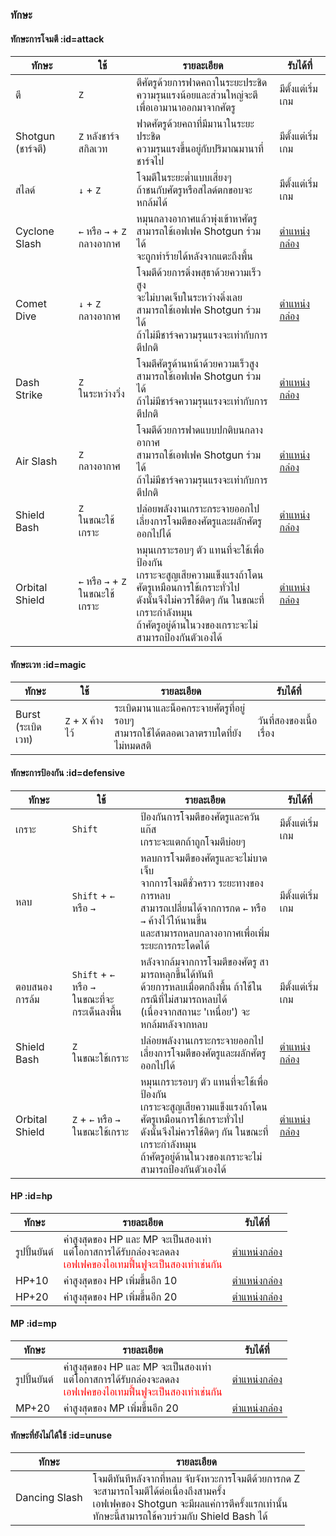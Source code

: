 <h3>ทักษะ</h3>

<!-- このマークを使用しページ内のURLをリダイレクト可能 -->
[ตำแหน่งกล่อง]: wiki/ja/map/chest_locations

#### ทักษะการโจมตี :id=attack

| ทักษะ | ใช้ | รายละเอียด | รับได้ที่ |
| --- | --- | --- | --- |
| ตี | `Z` | ตีศัตรูด้วยการฟาดคถาในระยะประชิด<br>ความรุนแรงน้อยและส่วนใหญ่จะตี<br>เพื่อเอามานาออกมาจากศัตรู | มีตั้งแต่เริ่มเกม |
| Shotgun<br>(ชาร์จตี) | `Z` หลังชาร์จสกิลเวท | ฟาดศัตรูด้วยคถาที่มีมานาในระยะประชิด<br>ความรุนแรงขึ้นอยู่กับปริมาณมานาที่ชาร์จไป | มีตั้งแต่เริ่มเกม |
| สไลด์ | `↓` + `Z` | โจมตีในระยะต่ำแบบเสี่ยงๆ<br>ถ้าชนกับศัตรูหรือสไลด์ตกขอบจะหกล้มได้ | มีตั้งแต่เริ่มเกม |
| Cyclone Slash	| `←` หรือ `→` + `Z`<br>กลางอากาศ | หมุนกลางอากาศแล้วพุ่งเข้าหาศัตรู<br>สามารถใช้เอฟเฟค Shotgun ร่วมได้<br>จะถูกทำร้ายได้หลังจากแตะถึงพื้น | [ตำแหน่งกล่อง] |
| Comet Dive | `↓` + `Z`<br>กลางอากาศ | โจมตีด้วยการดิ่งพสุธาด้วยความเร็วสูง<br>จะไม่บาดเจ็บในระหว่างดิ่งเลย<br>สามารถใช้เอฟเฟค Shotgun ร่วมได้<br>ถ้าไม่มีชาร์จความรุนแรงจะเท่ากับการตีปกติ | [ตำแหน่งกล่อง] |
| Dash Strike | `Z`<br>ในระหว่างวิ่ง | โจมตีศัตรูด้านหน้าด้วยความเร็วสูง<br>สามารถใช้เอฟเฟค Shotgun ร่วมได้<br>ถ้าไม่มีชาร์จความรุนแรงจะเท่ากับการตีปกติ | [ตำแหน่งกล่อง] |
| Air Slash	| `Z`<br>กลางอากาศ | โจมตีด้วยการฟาดแบบปกติบนกลางอากาศ<br>สามารถใช้เอฟเฟค Shotgun ร่วมได้<br>ถ้าไม่มีชาร์จความรุนแรงจะเท่ากับการตีปกติ | [ตำแหน่งกล่อง] |
| Shield Bash | `Z`<br>ในขณะใช้เกราะ | ปล่อยพลังงานเกราะกระจายออกไป<br>เลี่ยงการโจมตีของศัตรูและผลักศัตรูออกไปได้ | [ตำแหน่งกล่อง] |
| Orbital Shield | `←` หรือ `→` + `Z`<br>ในขณะใช้เกราะ | หมุนเกราะรอบๆ ตัว แทนที่จะใช้เพื่อป้องกัน<br>เกราะจะสูญเสียความแข็งแรงถ้าโดนศัตรูเหมือนการใช้เกราะทั่วไป<br>ดังนั้นจึงไม่ควรใช้ติดๆ กัน ในขณะที่เกราะกำลังหมุน<br>ถ้าศัตรูอยู่ด้านในวงของเกราะจะไม่สามารถป้องกันตัวเองได้ | [ตำแหน่งกล่อง] |

#### ทักษะเวท :id=magic

| ทักษะ | ใช้ | รายละเอียด | รับได้ที่ |
| --- | --- | --- | --- |
| Burst<br>(ระเบิดเวท) | `Z` + `X` ค้างไว้ | ระเบิดมานาและน็อคกระจายศัตรูที่อยู่รอบๆ<br>สามารถใช้ได้ตลอดเวลาตราบใดที่ยังไม่หมดสติ | วันที่สองของเนื้อเรื่อง |

#### ทักษะการป้องกัน :id=defensive

| ทักษะ | ใช้ | รายละเอียด | รับได้ที่ |
| --- | --- | --- | --- |
| เกราะ | `Shift` | ป้องกันการโจมตีของศัตรูและควันแก๊ส<br>เกราะจะแตกถ้าถูกโจมตีบ่อยๆ | มีตั้งแต่เริ่มเกม |
| หลบ | `Shift` + `←` หรือ `→` | หลบการโจมตีของศัตรูและจะไม่บาดเจ็บ<br>จากการโจมตีชั่วคราว ระยะทางของการหลบ<br>สามารถเปลี่ยนได้จากการกด `←` หรือ `→` ค้างไว้ให้นานขึ้น<br>และสามารถหลบกลางอากาศเพื่อเพิ่มระยะการกระโดดได้ | มีตั้งแต่เริ่มเกม |
| ตอบสนองการล้ม	| `Shift` + `←` หรือ `→`<br>ในขณะที่จะกระเด็นลงพื้น | หลังจากล้มจากการโจมตีของศัตรู สามารถหลุกขึ้นได้ทันที<br>ด้วยการหลบเมื่อตกถึงพื้น ถ้าใช้ในกรณีที่ไม่สามารถหลบได้<br>(เนื่องจากสถานะ 'เหนื่อย') จะหกล้มหลังจากหลบ | มีตั้งแต่เริ่มเกม |
| Shield Bash | `Z`<br>ในขณะใช้เกราะ | ปล่อยพลังงานเกราะกระจายออกไป<br>เลี่ยงการโจมตีของศัตรูและผลักศัตรูออกไปได้ | [ตำแหน่งกล่อง] |
| Orbital Shield | `Z` + `←` หรือ `→`<br>ในขณะใช้เกราะ | หมุนเกราะรอบๆ ตัว แทนที่จะใช้เพื่อป้องกัน<br>เกราะจะสูญเสียความแข็งแรงถ้าโดนศัตรูเหมือนการใช้เกราะทั่วไป<br>ดังนั้นจึงไม่ควรใช้ติดๆ กัน ในขณะที่เกราะกำลังหมุน<br>ถ้าศัตรูอยู่ด้านในวงของเกราะจะไม่สามารถป้องกันตัวเองได้ | [ตำแหน่งกล่อง] |

#### HP :id=hp

| ทักษะ | รายละเอียด | รับได้ที่ |
| --- | --- | --- |
| รูปปั้นยันต์ | ค่าสูงสุดของ HP และ MP จะเป็นสองเท่า<br>แต่โอกาสการได้รับกล่องจะลดลง<br><font color="#FF0000">เอฟเฟคของไอเทมฟื้นฟูจะเป็นสองเท่าเช่นกัน</font> | [ตำแหน่งกล่อง] |
| HP+10 | ค่าสูงสุดของ HP เพิ่มขึ้นอีก 10 | [ตำแหน่งกล่อง] |
| HP+20 | ค่าสูงสุดของ HP เพิ่มขึ้นอีก 20 | [ตำแหน่งกล่อง] |

#### MP :id=mp

| ทักษะ | รายละเอียด | รับได้ที่ |
| --- | --- | --- |
| รูปปั้นยันต์ | ค่าสูงสุดของ HP และ MP จะเป็นสองเท่า<br>แต่โอกาสการได้รับกล่องจะลดลง<br><font color="#FF0000">เอฟเฟคของไอเทมฟื้นฟูจะเป็นสองเท่าเช่นกัน</font> | [ตำแหน่งกล่อง] |
| MP+20 | ค่าสูงสุดของ MP เพิ่มขึ้นอีก 20 | [ตำแหน่งกล่อง] |

#### ทักษะที่ยังไม่ได้ใช้ :id=unuse

| ทักษะ | รายละเอียด |
| --- | --- |
| Dancing Slash | โจมตีทันทีหลังจากที่หลบ จับจังหวะการโจมตีด้วยการกด Z<br>จะสามารถโจมตีได้ต่อเนื่องถึงสามครั้ง<br>เอฟเฟคของ Shotgun จะมีผลแค่การตีครั้งแรกเท่านั้น<br>ทักษะนี้สามารถใช้ควบร่วมกับ Shield Bash ได้ |
